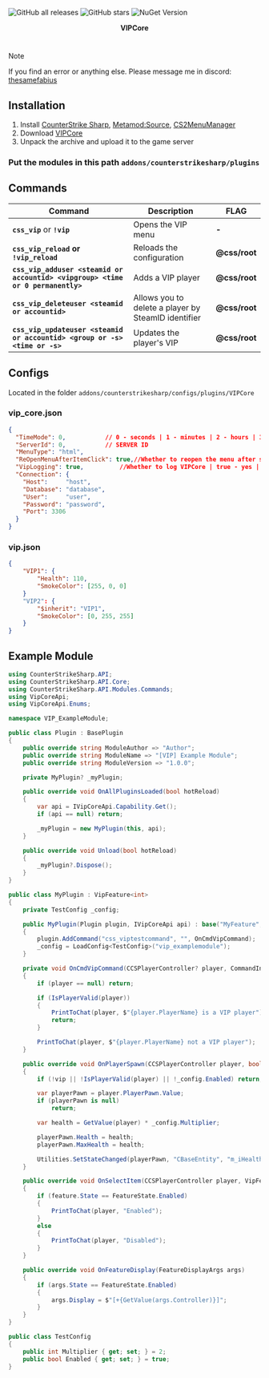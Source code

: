 ![GitHub all releases](https://img.shields.io/github/downloads/partiusfabaa/cs2-VIPCore/total?style=social&label=Downloads)
![GitHub stars](https://img.shields.io/github/stars/partiusfabaa/cs2-VIPCore?style=social)
![NuGet Version](https://img.shields.io/nuget/vpre/VipCoreApi)

<div align="center">
  <strong>VIPCore</strong>
</div>

#

> [!NOTE]
> If you find an error or anything else. Please message me in discord: [thesamefabius](https://discord.com/users/658204951595712519)

## Installation
1. Install [CounterStrike Sharp](https://github.com/roflmuffin/CounterStrikeSharp), [Metamod:Source](https://www.sourcemm.net/downloads.php/?branch=master), [CS2MenuManager](https://github.com/schwarper/CS2MenuManager)
3. Download [VIPCore](https://github.com/partiusfabaa/cs2-VIPCore/releases)
4. Unpack the archive and upload it to the game server

### Put the modules in this path `addons/counterstrikesharp/plugins`

## Commands 

| **Command** | **Description** | **FLAG** |
|-|-|-|
| **`css_vip`** or **`!vip`** | Opens the VIP menu | **-**  |
| **`css_vip_reload` or `!vip_reload`**    | Reloads the configuration | **@css/root**  |
| **`css_vip_adduser <steamid or accountid> <vipgroup> <time or 0 permanently>`** | Adds a VIP player | **@css/root**  |
| **`css_vip_deleteuser <steamid or accountid>`** | Allows you to delete a player by SteamID identifier | **@css/root**  |
| **`css_vip_updateuser <steamid or accountid> <group or -s> <time or -s>`** | Updates the player's VIP | **@css/root**  |

## Configs
Located in the folder `addons/counterstrikesharp/configs/plugins/VIPCore`

### vip_core.json
```json
{
  "TimeMode": 0,		   // 0 - seconds | 1 - minutes | 2 - hours | 3 - days)
  "ServerId": 0,		   // SERVER ID
  "MenuType": "html",
  "ReOpenMenuAfterItemClick": true,//Whether to reopen the menu after selecting an item | true - yes | false - no
  "VipLogging": true,	   	   //Whether to log VIPCore | true - yes | false - no
  "Connection": {
	"Host": 	"host",
	"Database": "database",
	"User": 	"user",
	"Password": "password",
	"Port": 3306
  }
}
```
### vip.json
```json
{
    "VIP1": {
        "Health": 110,
        "SmokeColor": [255, 0, 0]
    }
    "VIP2": {
        "$inherit": "VIP1",
        "SmokeColor": [0, 255, 255]
    }
}
```

## Example Module
```csharp
using CounterStrikeSharp.API;
using CounterStrikeSharp.API.Core;
using CounterStrikeSharp.API.Modules.Commands;
using VipCoreApi;
using VipCoreApi.Enums;

namespace VIP_ExampleModule;

public class Plugin : BasePlugin
{
    public override string ModuleAuthor => "Author";
    public override string ModuleName => "[VIP] Example Module";
    public override string ModuleVersion => "1.0.0";

    private MyPlugin? _myPlugin;

    public override void OnAllPluginsLoaded(bool hotReload)
    {
        var api = IVipCoreApi.Capability.Get();
        if (api == null) return;

        _myPlugin = new MyPlugin(this, api);
    }

    public override void Unload(bool hotReload)
    {
        _myPlugin?.Dispose();
    }
}

public class MyPlugin : VipFeature<int>
{
    private TestConfig _config;

    public MyPlugin(Plugin plugin, IVipCoreApi api) : base("MyFeature", api)
    {
        plugin.AddCommand("css_viptestcommand", "", OnCmdVipCommand);
        _config = LoadConfig<TestConfig>("vip_examplemodule");
    }

    private void OnCmdVipCommand(CCSPlayerController? player, CommandInfo info)
    {
        if (player == null) return;

        if (IsPlayerValid(player))
        {
            PrintToChat(player, $"{player.PlayerName} is a VIP player");
            return;
        }

        PrintToChat(player, $"{player.PlayerName} not a VIP player");
    }

    public override void OnPlayerSpawn(CCSPlayerController player, bool vip)
    {
        if (!vip || !IsPlayerValid(player) || !_config.Enabled) return;

        var playerPawn = player.PlayerPawn.Value;
        if (playerPawn is null)
            return;

        var health = GetValue(player) * _config.Multiplier;

        playerPawn.Health = health;
        playerPawn.MaxHealth = health;

        Utilities.SetStateChanged(playerPawn, "CBaseEntity", "m_iHealth");
    }

    public override void OnSelectItem(CCSPlayerController player, VipFeature feature)
    {
        if (feature.State == FeatureState.Enabled)
        {
            PrintToChat(player, "Enabled");
        }
        else
        {
            PrintToChat(player, "Disabled");
        }
    }

    public override void OnFeatureDisplay(FeatureDisplayArgs args)
    {
        if (args.State == FeatureState.Enabled)
        {
            args.Display = $"[+{GetValue(args.Controller)}]";
        }
    }
}

public class TestConfig
{
    public int Multiplier { get; set; } = 2;
    public bool Enabled { get; set; } = true;
}
```

